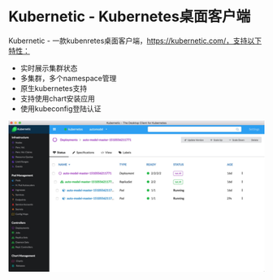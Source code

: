 # Kubernetic - Kubernetes桌面客户端

Kubernetic - 一款kubenretes桌面客户端，https://kubernetic.com/，支持以下特性：

- 实时展示集群状态
- 多集群，多个namespace管理
- 原生kubernetes支持
- 支持使用chart安装应用
- 使用kubeconfig登陆认证

![Kubernetic客户端](../images/kubernetic-desktop-ui.jpg)